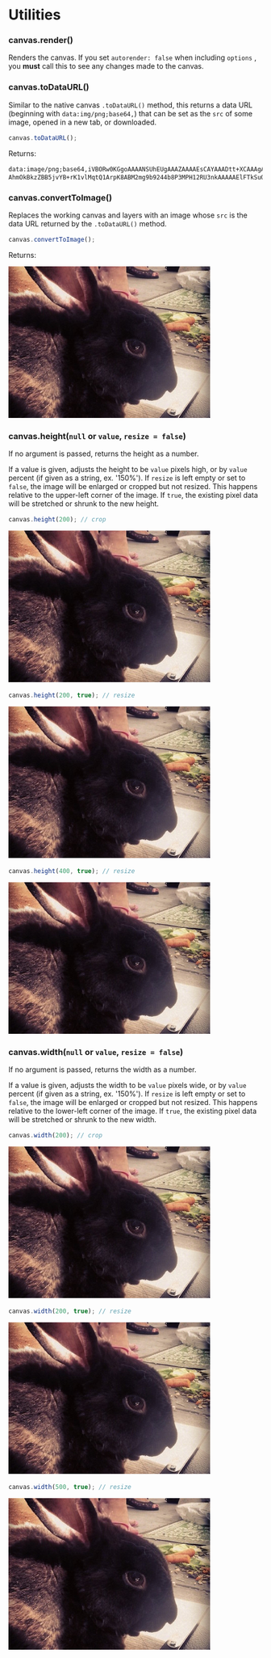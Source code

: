 # Utilities

### canvas.render()

Renders the canvas. If you set `autorender: false` when including `options` , you **must** call this to see any changes made to the canvas.

### canvas.toDataURL()

Similar to the native canvas `.toDataURL()` method, this returns a data URL (beginning with `data:img/png;base64,`) that can be set as the `src` of some image, opened in a new tab, or downloaded.

```js
canvas.toDataURL();
```

Returns:

```
data:image/png;base64,iVBORw0KGgoAAAANSUhEUgAAAZAAAAEsCAYAAADtt+XCAAAgAElEQ…AhmOkBkzZBB5jvYB+rK1vlMqtQ1ArpK8ABM2mg9b9244b8P3MPH12RU3nkAAAAAElFTkSuQmCC
```

### canvas.convertToImage()

Replaces the working canvas and layers with an image whose `src` is the data URL returned by the `.toDataURL()` method.

```js
canvas.convertToImage();
```

Returns:

<img src="images/bunny.jpg" height="300" width="400">

### canvas.height(`null` or `value`, `resize = false`)

If no argument is passed, returns the height as a number.

If a value is given, adjusts the height to be `value` pixels high, or by `value` percent (if given as a string, ex. '150%'). If `resize` is left empty or set to `false`, the image will be enlarged or cropped but not resized. This happens relative to the upper-left corner of the image. If `true`, the existing pixel data will be stretched or shrunk to the new height.

```js
canvas.height(200); // crop
```

<img id="martin-height-200-crop" src="images/bunny.jpg">

```js
canvas.height(200, true); // resize
```

<img id="martin-height-200-resize" src="images/bunny.jpg">

```js
canvas.height(400, true); // resize
```

<img id="martin-height-400-resize" src="images/bunny.jpg">

### canvas.width(`null` or `value`, `resize = false`)

If no argument is passed, returns the width as a number.

If a value is given, adjusts the width to be `value` pixels wide, or by `value` percent (if given as a string, ex. '150%'). If `resize` is left empty or set to `false`, the image will be enlarged or cropped but not resized. This happens relative to the lower-left corner of the image. If `true`, the existing pixel data will be stretched or shrunk to the new width.

```js
canvas.width(200); // crop
```

<img id="martin-width-200-crop" src="images/bunny.jpg">

```js
canvas.width(200, true); // resize
```

<img id="martin-width-200-resize" src="images/bunny.jpg" height="300" width="400">

```js
canvas.width(500, true); // resize
```

<img id="martin-width-500-resize" src="images/bunny.jpg" height="300" width="400">

